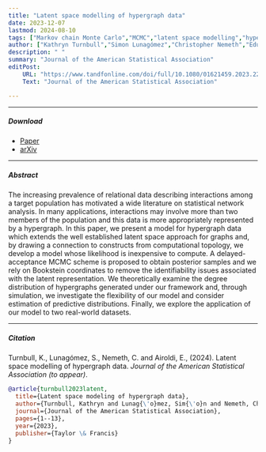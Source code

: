 ```yaml
---
title: "Latent space modelling of hypergraph data"
date: 2023-12-07
lastmod: 2024-08-10
tags: ["Markov chain Monte Carlo","MCMC","latent space modelling","hypergraphs"]
author: ["Kathryn Turnbull","Simon Lunagómez","Christopher Nemeth","Eduardo Airoldi"]
description: " "
summary: "Journal of the American Statistical Association"
editPost:
    URL: "https://www.tandfonline.com/doi/full/10.1080/01621459.2023.2270750"
    Text: "Journal of the American Statistical Association"

---
```


---


##### Download

+ [Paper](https://www.tandfonline.com/doi/full/10.1080/01621459.2023.2270750)
+ [arXiv](https://arxiv.org/abs/1909.00472)


---
##### Abstract
The increasing prevalence of relational data describing interactions among a target population has motivated a wide literature on statistical network analysis. In many applications, interactions may involve more than two members of the population and this data is more appropriately represented by a hypergraph. In this paper, we present a model for hypergraph data which extends the well established latent space approach for graphs and, by drawing a connection to constructs from computational topology, we develop a model whose likelihood is inexpensive to compute. A delayed-acceptance MCMC scheme is proposed to obtain posterior samples and we rely on Bookstein coordinates to remove the identifiability issues associated with the latent representation. We theoretically examine the degree distribution of hypergraphs generated under our framework and, through simulation, we investigate the flexibility of our model and consider estimation of predictive distributions. Finally, we explore the application of our model to two real-world datasets.

---
##### Citation

Turnbull, K., Lunagómez, S., Nemeth, C. and Airoldi, E., (2024). Latent space modelling of hypergraph data. *Journal of the American Statistical Association (to appear)*.

```BibTeX
@article{turnbull2023latent,
  title={Latent space modeling of hypergraph data},
  author={Turnbull, Kathryn and Lunag{\'o}mez, Sim{\'o}n and Nemeth, Christopher and Airoldi, Edoardo},
  journal={Journal of the American Statistical Association},
  pages={1--13},
  year={2023},
  publisher={Taylor \& Francis}
}
```